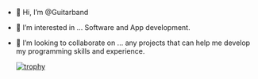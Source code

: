 - 👋 Hi, I’m @Guitarband
- 👀 I’m interested in ... Software and App development.
- 💞️ I’m looking to collaborate on ... any projects that can help me develop my programming skills and experience.

  [![trophy](https://github-profile-trophy.vercel.app/?username=Guitarband&row=1&column=3)](https://github.com/ryo-ma/github-profile-trophy)

<!---
Guitarband/Guitarband is a ✨ special ✨ repository because its `README.md` (this file) appears on your GitHub profile.
You can click the Preview link to take a look at your changes.
--->
